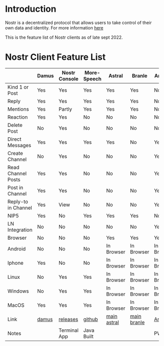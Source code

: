 
# Introduction 

Nostr is a decentralized protocol that allows users to take control of their own data and identity. For more information [here](https://github.com/aljazceru/awesome-nostr) 

This is the feature list of Nostr clients as of late sept 2022.


# Nostr Client Feature List

|                |Damus            |Nostr Console  |More-Speech |Astral      |Branle     |Anigma    |Alphaama    |
|----------------|-----------------|---------------|------------|------------|-----------|----------|------------|
|Kind 1 or Post  |Yes              |Yes            |Yes         |Yes         |Yes        |No        |Yes         |
|Reply           |Yes              |Yes            |Yes         |Yes         |Yes        |No        |Yes         |
|Mentions        |Yes              |Partly         |Yes         |Yes         |Yes        |No        |Yes         |
|Reaction        |Yes              |Yes            |No          |No          |No         |No        |Yes         |
|Delete Post     |No               |Yes            |No          |No          |No         |No        |No          |
|Direct Messages |Yes              |Yes            |Yes          |Yes         |No         |Yes       |No         |
|Create Channel  |No               |Yes            |No           |No          |No         |Yes       |No         |
|Read Channel Posts  |Yes          |Yes            |No           |No          |No         |Yes       |No         |
|Post in Channel |Yes              |Yes            |No           |No          |No         |Yes       |No          |
|Reply-to in Channel|Yes              |View           |No           |No          |No         |Yes       |No          |
|NIP5            |Yes              |No             |Yes          |Yes         |Yes        |No        |Yes         |
|LN Integration  |No               |No             |No           |No          |No         |Yes       |No          |  
|Browser         |No               |No             |No           |Yes         |Yes        |Yes       |Yes         |
|Android         |No               |No             |No           |In Browser  |In Browser        |In Browser|In Browser  |
|Iphone          |Yes              |No         |No              |In Browser  |In Browser        |In Browser|In Browser  |
|Linux           |No               |Yes       |Yes          |In Browser  |In Browser        |In Browser|In Browser  |
|Windows         |No               |Yes        |Yes       |In Browser  |In Browser        |In Browser|In Browser  |
|MacOS           |Yes              |Yes         |Yes         |In Browser  |In Browser        |In Browser|In Browser  |
|Link            |[damus](https://damus.io/)|[releases](https://github.com/vishalxl/nostr_console/releases)|[github](https://github.com/unclebob/more-speech)|[main astral](http://astral.ninja)|[main branle](http://branle.netlify.app)|[Anigma](http://anigma.io) |[Alphaama](http://alphaama.com)|
|Notes           |                 |Terminal App    |Java Built     |            |           |PWA       |            |
